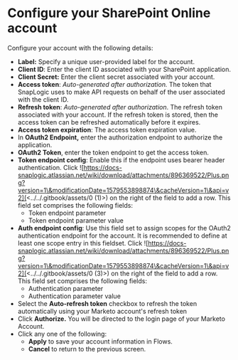 # Configure your SharePoint Online account

Configure your account with the following details:

* **Label:** Specify a unique user-provided label for the account.
* **Client ID**: Enter the client ID associated with your SharePoint application.
* **Client Secret:** Enter the client secret associated with your account.
* **Access token**: _Auto-generated after authorization._ The token that SnapLogic uses to make API requests on behalf of the user associated with the client ID.
* **Refresh token**: _Auto-generated after authorization_. The refresh token associated with your account. If the refresh token is stored, then the access token can be refreshed automatically before it expires.
* **Access token expiration**: The access token expiration value.
* In **OAuth2 Endpoint,** enter the authorization endpoint to authorize the application.
* **OAuth2 Token**, enter the token endpoint to get the access token.
* **Token endpoint config**: Enable this if the endpoint uses bearer header authentication. Click ![https://docs-snaplogic.atlassian.net/wiki/download/attachments/896369522/Plus.png?version=1\&modificationDate=1579553898874\&cacheVersion=1\&api=v2](<../../.gitbook/assets/0 (1)>) on the right of the field to add a row. This field set comprises the following fields:
  * Token endpoint parameter
  * Token endpoint parameter value
* **Auth endpoint config**: Use this field set to assign scopes for the OAuth2 authentication endpoint for the account. It is recommended to define at least one scope entry in this fieldset. Click ![https://docs-snaplogic.atlassian.net/wiki/download/attachments/896369522/Plus.png?version=1\&modificationDate=1579553898874\&cacheVersion=1\&api=v2](<../../.gitbook/assets/0 (3)>) on the right of the field to add a row. This field set comprises the following fields:
  * Authentication parameter
  * Authentication parameter value
* Select the **Auto-refresh token** checkbox to refresh the token automatically using your Marketo account's refresh token
* Click **Authorize.** You will be directed to the login page of your Marketo Account.
* Click any one of the following:
  * **Apply** to save your account information in Flows.
  * **Cancel** to return to the previous screen.
